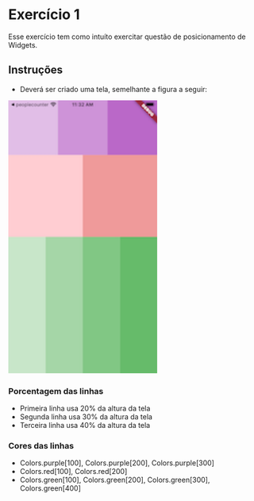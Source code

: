# Exercício 1

Esse exercício tem como intuíto exercitar questão de posicionamento de Widgets.

## Instruções 
- Deverá ser criado uma tela, semelhante a figura a seguir:
<img src="tela-exercicio.png"  width="300" height="550">

### Porcentagem das linhas
- Primeira linha usa 20% da altura da tela
- Segunda linha usa 30% da altura da tela
- Terceira linha usa 40% da altura da tela

### Cores das linhas
- Colors.purple[100], Colors.purple[200], Colors.purple[300]
- Colors.red[100], Colors.red[200]
- Colors.green[100], Colors.green[200], Colors.green[300], Colors.green[400]
